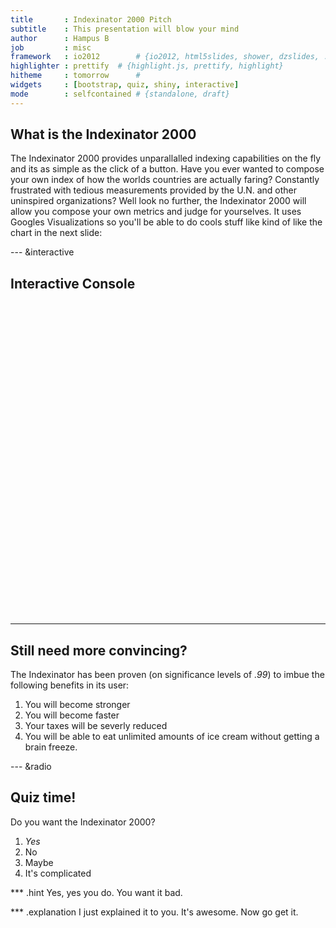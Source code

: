 ```yaml
---
title       : Indexinator 2000 Pitch
subtitle    : This presentation will blow your mind
author      : Hampus B
job         : misc
framework   : io2012        # {io2012, html5slides, shower, dzslides, ...}
highlighter : prettify  # {highlight.js, prettify, highlight}
hitheme     : tomorrow      # 
widgets     : [bootstrap, quiz, shiny, interactive]           
mode        : selfcontained # {standalone, draft}
---
```


## What is the Indexinator 2000

The Indexinator 2000 provides unparallalled indexing capabilities on the fly and its as simple as the click of a button. Have you ever wanted to compose your own index of how the worlds countries are actually faring? Constantly frustrated with tedious measurements provided by the U.N. and other uninspired organizations? Well look no further, the Indexinator 2000 will allow you compose your own metrics and judge for yourselves. It uses Googles Visualizations so you'll be able to do cools stuff like kind of like the chart in the next slide:

--- &interactive

## Interactive Console

<!-- MotionChart generated in R 3.1.0 by googleVis 0.5.2 package -->
<!-- Wed Jun 18 16:41:26 2014 -->


<!-- jsHeader -->
<script type="text/javascript">
 
// jsData 
function gvisDataMotionChartID1dabff7414c () {
var data = new google.visualization.DataTable();
var datajson =
[
 [
 "Apples",
2008,
"West",
98,
78,
20,
"2008-12-31" 
],
[
 "Apples",
2009,
"West",
111,
79,
32,
"2009-12-31" 
],
[
 "Apples",
2010,
"West",
89,
76,
13,
"2010-12-31" 
],
[
 "Oranges",
2008,
"East",
96,
81,
15,
"2008-12-31" 
],
[
 "Bananas",
2008,
"East",
85,
76,
9,
"2008-12-31" 
],
[
 "Oranges",
2009,
"East",
93,
80,
13,
"2009-12-31" 
],
[
 "Bananas",
2009,
"East",
94,
78,
16,
"2009-12-31" 
],
[
 "Oranges",
2010,
"East",
98,
91,
7,
"2010-12-31" 
],
[
 "Bananas",
2010,
"East",
81,
71,
10,
"2010-12-31" 
] 
];
data.addColumn('string','Fruit');
data.addColumn('number','Year');
data.addColumn('string','Location');
data.addColumn('number','Sales');
data.addColumn('number','Expenses');
data.addColumn('number','Profit');
data.addColumn('string','Date');
data.addRows(datajson);
return(data);
}
 
// jsDrawChart
function drawChartMotionChartID1dabff7414c() {
var data = gvisDataMotionChartID1dabff7414c();
var options = {};
options["width"] =    600;
options["height"] =    500;

    var chart = new google.visualization.MotionChart(
    document.getElementById('MotionChartID1dabff7414c')
    );
    chart.draw(data,options);
    

}
  
 
// jsDisplayChart
(function() {
var pkgs = window.__gvisPackages = window.__gvisPackages || [];
var callbacks = window.__gvisCallbacks = window.__gvisCallbacks || [];
var chartid = "motionchart";
  
// Manually see if chartid is in pkgs (not all browsers support Array.indexOf)
var i, newPackage = true;
for (i = 0; newPackage && i < pkgs.length; i++) {
if (pkgs[i] === chartid)
newPackage = false;
}
if (newPackage)
  pkgs.push(chartid);
  
// Add the drawChart function to the global list of callbacks
callbacks.push(drawChartMotionChartID1dabff7414c);
})();
function displayChartMotionChartID1dabff7414c() {
  var pkgs = window.__gvisPackages = window.__gvisPackages || [];
  var callbacks = window.__gvisCallbacks = window.__gvisCallbacks || [];
  window.clearTimeout(window.__gvisLoad);
  // The timeout is set to 100 because otherwise the container div we are
  // targeting might not be part of the document yet
  window.__gvisLoad = setTimeout(function() {
  var pkgCount = pkgs.length;
  google.load("visualization", "1", { packages:pkgs, callback: function() {
  if (pkgCount != pkgs.length) {
  // Race condition where another setTimeout call snuck in after us; if
  // that call added a package, we must not shift its callback
  return;
}
while (callbacks.length > 0)
callbacks.shift()();
} });
}, 100);
}
 
// jsFooter
</script>
 
<!-- jsChart -->  
<script type="text/javascript" src="https://www.google.com/jsapi?callback=displayChartMotionChartID1dabff7414c"></script>
 
<!-- divChart -->
  
<div id="MotionChartID1dabff7414c"
  style="width: 600px; height: 500px;">
</div>


---

## Still need more convincing?

The Indexinator has been proven (on significance levels of *.99*) to imbue the following benefits in its user:

1. You will become stronger
2. You will become faster
3. Your taxes will be severly reduced
4. You will be able to eat unlimited amounts of ice cream without getting a brain freeze.

--- &radio

## Quiz time! 

Do you want the Indexinator 2000?

1. _Yes_
2. No
3. Maybe
4. It's complicated

*** .hint
Yes, yes you do. You want it bad.

*** .explanation
I just explained it to you. It's awesome. Now go get it.

